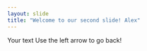 ```yaml
---
layout: slide
title: "Welcome to our second slide! Alex"
---
```

Your text
Use the left arrow to go back!
